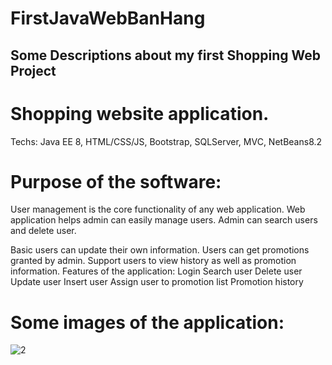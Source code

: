 # FirstJavaWebBanHang

## Some Descriptions about my first Shopping Web Project

# Shopping website application.

Techs: Java EE 8, HTML/CSS/JS, Bootstrap, SQLServer, MVC, NetBeans8.2

# Purpose of the software:
  User management is the core functionality of any web application.
  Web application helps admin can easily manage users.
  Admin can search users and delete user.

  Basic users can update their own information.
  Users can get promotions granted by admin.
  Support users to view history as well as promotion information.
  Features of the application:
  Login
  Search user
  Delete user
  Update user
  Insert user
  Assign user to promotion list
  Promotion history
  
 # Some images of the application:
![2](https://user-images.githubusercontent.com/65969192/128896370-356d4d6c-4662-4b36-acc7-97fe543fd0b7.png)
